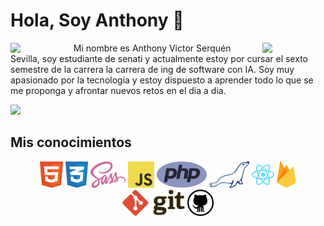 # Hola, Soy Anthony 👋


<img align='left' src='https://c.tenor.com/KDa_fSsIkgAAAAAi/konoshuba-aqua.gif' width='20%'>
<img align='right' src='https://acegif.com/wp-content/uploads/2020/b72nv6/evrbddancen0w-59.gif' width='20%'>

<div>
 <!-- **AvisSHACk/avisshack** -->
 <p>Mi nombre es Anthony Victor Serquén Sevilla, soy estudiante de senati y actualmente estoy por cursar el sexto semestre de la carrera la carrera de ing de software con IA. Soy muy apasionado por la tecnologia y estoy dispuesto a aprender todo lo que se me proponga y afrontar nuevos retos en el dia a dia.
 </p>
 
 ![](https://komarev.com/ghpvc/?username=avisshack&style=flat)

 <!-- Here are some ideas to get you started:

 - 🔭 I’m currently working on ...
 - 🌱 I’m currently learning ...
 - 👯 I’m looking to collaborate on ...
 - 🤔 I’m looking for help with ...
 - 💬 Ask me about ...
 - 📫 How to reach me: ...
 - 😄 Pronouns: ...
 - ⚡ Fun fact: ...

  -->
  
  <h2>Mis conocimientos</h2>
 <p align="center">
 <img src='https://raw.githubusercontent.com/AvisSHACk/avisshack/main/html-1.svg' height='42px'/>
 <img src='https://raw.githubusercontent.com/AvisSHACk/avisshack/main/css-3.svg' height='42px'/>
 <img src='https://raw.githubusercontent.com/AvisSHACk/avisshack/main/sass-1.svg' height='42px'/>
 <img src='https://raw.githubusercontent.com/AvisSHACk/avisshack/main/logo-javascript.svg' height='42px'/>
 <img src='https://raw.githubusercontent.com/AvisSHACk/avisshack/main/php-1.svg' height='42px'/>
 <img src='https://raw.githubusercontent.com/AvisSHACk/avisshack/main/mariadb.svg' height='42px'/>
 <img src='https://raw.githubusercontent.com/AvisSHACk/avisshack/main/react-2.svg' height='42px'/>
 <img src='https://raw.githubusercontent.com/AvisSHACk/avisshack/main/firebase-1.svg' height='42px'/>
 <img src='https://raw.githubusercontent.com/AvisSHACk/avisshack/main/git.svg' height='42px'/>
 <img src='https://raw.githubusercontent.com/AvisSHACk/avisshack/main/github-icon.svg' height='42px'/>
  </p>
</div>
